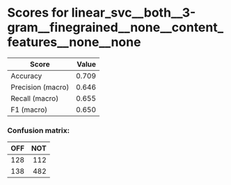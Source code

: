 # Scores for linear_svc__both__3-gram__finegrained__none__content_features__none__none
|      Score      |Value|
|-----------------|----:|
|Accuracy         |0.709|
|Precision (macro)|0.646|
|Recall (macro)   |0.655|
|F1 (macro)       |0.650|

### Confusion matrix:
|OFF|NOT|
|--:|--:|
|128|112|
|138|482|
